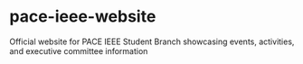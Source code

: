 # pace-ieee-website
Official website for PACE IEEE Student Branch showcasing events, activities, and executive committee information
